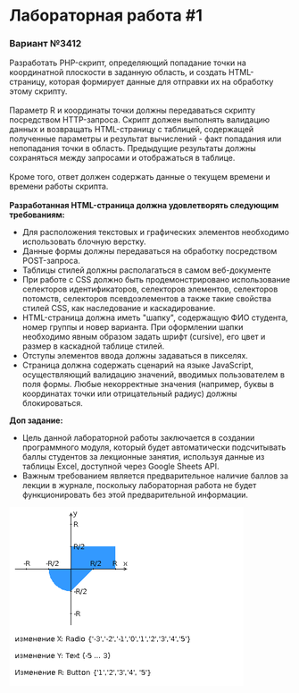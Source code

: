 # <a name="web_lab_1"></a> Лабораторная работа #1

### Вариант №3412

Разработать PHP-скрипт, определяющий попадание точки на координатной плоскости в заданную область, и создать
HTML-страницу, которая формирует данные для отправки их на обработку этому скрипту.</br></br>
Параметр R и координаты точки должны передаваться скрипту посредством HTTP-запроса. Скрипт должен выполнять валидацию
данных и возвращать HTML-страницу с таблицей, содержащей полученные параметры и результат вычислений - факт попадания
или непопадания точки в область. Предыдущие результаты должны сохраняться между запросами и отображаться в
таблице.</br></br>
Кроме того, ответ должен содержать данные о текущем времени и времени работы скрипта.</br></br>
<b>Разработанная HTML-страница должна удовлетворять следующим требованиям:</b>
<ul>
<li>Для расположения текстовых и графических элементов необходимо использовать блочную верстку.</li>
<li>Данные формы должны передаваться на обработку посредством POST-запроса.</li>
<li>Таблицы стилей должны располагаться в самом веб-документе</li>
<li>При работе с CSS должно быть продемонстрировано использование селекторов идентификаторов, селекторов элементов, селекторов потомств, селекторов псевдоэлементов а также такие свойства стилей CSS, как наследование и каскадирование.</li>
<li>HTML-страница должна иметь "шапку", содержащую ФИО студента, номер группы и новер варианта. При оформлении шапки необходимо явным образом задать шрифт (cursive), его цвет и размер в каскадной таблице стилей.</li>
<li>Отступы элементов ввода должны задаваться в пикселях.</li>
<li>Страница должна содержать сценарий на языке JavaScript, осуществляющий валидацию значений, вводимых пользователем в поля формы. Любые некорректные значения (например, буквы в координатах точки или отрицательный радиус) должны блокироваться.</li>
</ul>
<b>Доп задание:</b>
<ul>
<li>Цель данной лабораторной работы заключается в создании программного модуля, который будет автоматически подсчитывать баллы студентов за лекционные занятия, используя данные из таблицы Excel, доступной через Google Sheets API. </li>
<li>Важным требованием является предварительное наличие баллов за лекции в журнале, поскольку лабораторная работа не будет функционировать без этой предварительной информации.</li>
</ul>

<img src="areas.png">
